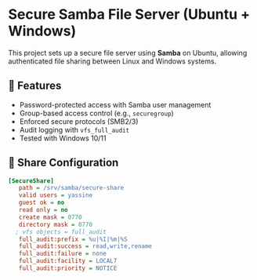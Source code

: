 # Secure Samba File Server (Ubuntu + Windows)

This project sets up a secure file server using **Samba** on Ubuntu, allowing authenticated file sharing between Linux and Windows systems.

## 🔐 Features

- Password-protected access with Samba user management
- Group-based access control (e.g., `securegroup`)
- Enforced secure protocols (SMB2/3)
- Audit logging with `vfs_full_audit`
- Tested with Windows 10/11

## 📁 Share Configuration

```ini
[SecureShare]
   path = /srv/samba/secure-share
   valid users = yassine
   guest ok = no
   read only = no
   create mask = 0770
   directory mask = 0770
  ; vfs objects = full_audit
   full_audit:prefix = %u|%I|%m|%S
   full_audit:success = read,write,rename
   full_audit:failure = none
   full_audit:facility = LOCAL7
   full_audit:priority = NOTICE
